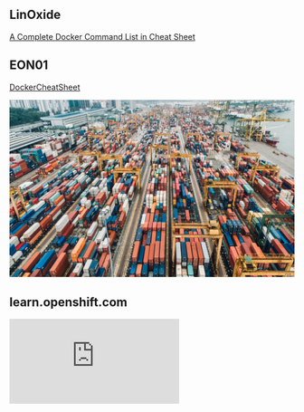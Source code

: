 ## LinOxide

[A Complete Docker Command List in Cheat Sheet ](https://linoxide.com/linux-how-to/docker-commands-cheat-sheet/)

## EON01

[DockerCheatSheet](https://github.com/eon01/DockerCheatSheet)

![alt text](containers.png)

## learn.openshift.com
![alt text](https://github.com/SergiiGlad/docker/blob/master/Linux%20Container%20Internals%202.0.pdf)
